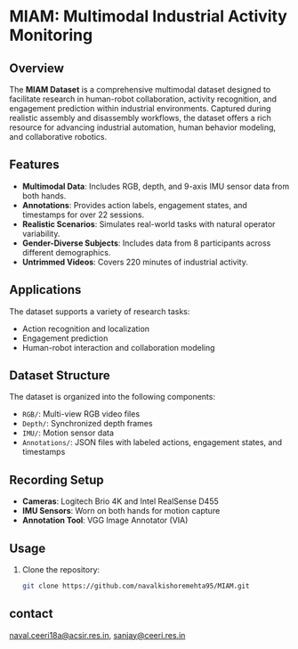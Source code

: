 # MIAM: Multimodal Industrial Activity Monitoring 
## Overview
The **MIAM Dataset** is a comprehensive multimodal dataset designed to facilitate research in human-robot collaboration, activity recognition, and engagement prediction within industrial environments. Captured during realistic assembly and disassembly workflows, the dataset offers a rich resource for advancing industrial automation, human behavior modeling, and collaborative robotics.

## Features
- **Multimodal Data**: Includes RGB, depth, and 9-axis IMU sensor data from both hands.
- **Annotations**: Provides action labels, engagement states, and timestamps for over 22 sessions.
- **Realistic Scenarios**: Simulates real-world tasks with natural operator variability.
- **Gender-Diverse Subjects**: Includes data from 8 participants across different demographics.
- **Untrimmed Videos**: Covers 220 minutes of industrial activity.

## Applications
The dataset supports a variety of research tasks:
- Action recognition and localization
- Engagement prediction
- Human-robot interaction and collaboration modeling

## Dataset Structure
The dataset is organized into the following components:
- `RGB/`: Multi-view RGB video files
- `Depth/`: Synchronized depth frames
- `IMU/`: Motion sensor data
- `Annotations/`: JSON files with labeled actions, engagement states, and timestamps

## Recording Setup
- **Cameras**: Logitech Brio 4K and Intel RealSense D455
- **IMU Sensors**: Worn on both hands for motion capture
- **Annotation Tool**: VGG Image Annotator (VIA)

## Usage
1. Clone the repository:
   ```bash
   git clone https://github.com/navalkishoremehta95/MIAM.git


## contact
naval.ceeri18a@acsir.res.in, sanjay@ceeri.res.in

   

 
